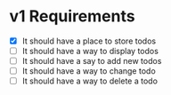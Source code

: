 # v1 Requirements

- [x] It should have a place to store todos
- [ ] It should have a way to display todos
- [ ] It should have a say to add new todos
- [ ] It should have a way to change todo
- [ ] It should have a way to delete a todo